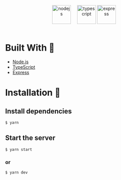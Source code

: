 <div align="center">
  <img style="margin-right: 16px;" alt="nodejs" src="https://upload.wikimedia.org/wikipedia/commons/d/d9/Node.js_logo.svg" height="60" />
  <img alt="typescript" src="https://upload.wikimedia.org/wikipedia/commons/4/4c/Typescript_logo_2020.svg" height="60" />
  <img alt="express" src="https://upload.wikimedia.org/wikipedia/commons/6/64/Expressjs.png" height="60" />
</div>

<br>

# Built With 🚀

-   [Node.js](https://nodejs.org/)
-   [TypeScript](https://www.typescriptlang.org/)
-   [Express](https://expressjs.com/)

# Installation 🔧

## Install dependencies

```
$ yarn
```

## Start the server

```
$ yarn start
```

### or

```
$ yarn dev
```
